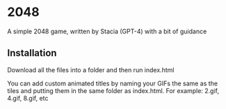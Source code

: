 # 2048
A simple 2048 game, written by Stacia (GPT-4) with a bit of guidance

## Installation
Download all the files into a folder and then run index.html

You can add custom animated titles by naming your GIFs the same as the tiles and putting them in the same folder as index.html. For example: 2.gif, 4.gif, 8.gif, etc
